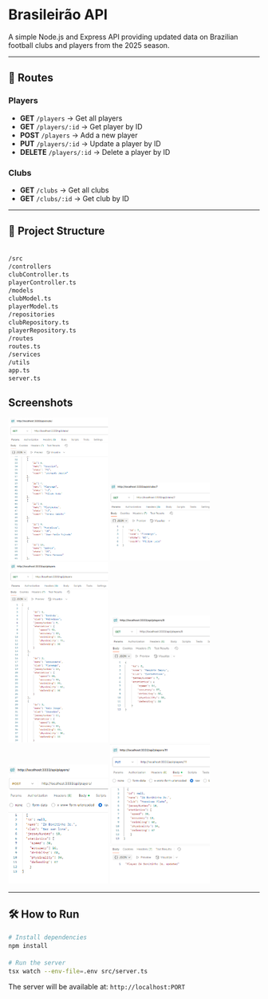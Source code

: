 # Brasileirão API

A simple Node.js and Express API providing updated data on Brazilian football clubs and players from the 2025 season.  

---

## 🚀 Routes

### Players
- **GET** `/players` → Get all players  
- **GET** `/players/:id` → Get player by ID  
- **POST** `/players` → Add a new player  
- **PUT** `/players/:id` → Update a player by ID  
- **DELETE** `/players/:id` → Delete a player by ID  

### Clubs
- **GET** `/clubs` → Get all clubs  
- **GET** `/clubs/:id` → Get club by ID  

---

## 📂 Project Structure
```

/src
/controllers
clubController.ts
playerController.ts
/models
clubModel.ts
playerModel.ts
/repositories
clubRepository.ts
playerRepository.ts
/routes
routes.ts
/services
/utils
app.ts
server.ts

```

## Screenshots
<img src="./docs/ss1.png" width=200>
<img src="./docs/ss2.png" width=200>
<img src="./docs/ss3.png" width=200>
<img src="./docs/ss4.png" width=200>
<img src="./docs/ss_post.png" width=200>
<img src="./docs/ss_put.png" width=200>



---

## 🛠️ How to Run
```bash
# Install dependencies
npm install

# Run the server
tsx watch --env-file=.env src/server.ts
````

The server will be available at:
`http://localhost:PORT`
